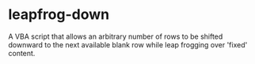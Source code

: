 leapfrog-down
=============

A VBA script that allows an arbitrary number of rows to be shifted downward to the next available blank row while leap frogging over 'fixed' content.
